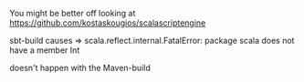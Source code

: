 You might be better off looking at https://github.com/kostaskougios/scalascriptengine

sbt-build causes
=> scala.reflect.internal.FatalError: package scala does not have a member Int

doesn't happen with the Maven-build